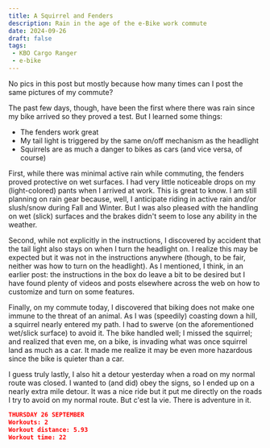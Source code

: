 ```yaml
---
title: A Squirrel and Fenders
description: Rain in the age of the e-Bike work commute
date: 2024-09-26
draft: false
tags:
 - KBO Cargo Ranger
 - e-bike
---
```

No pics in this post but mostly because how many times can I post the same pictures of my commute?

The past few days, though, have been the first where there was rain since my bike arrived so they proved a test. But I learned some things:
- The fenders work great
- My tail light is triggered by the same on/off mechanism as the headlight
- Squirrels are as much a danger to bikes as cars (and vice versa, of course)

First, while there was minimal active rain while commuting, the fenders proved protective on wet surfaces. I had very little noticeable drops on my (light-colored) pants when I arrived at work. This is great to know. I am still planning on rain gear because, well, I anticipate riding in active rain and/or slush/snow during Fall and Winter. But I was also pleased with the handling on wet (slick) surfaces and the brakes didn't seem to lose any ability in the weather.

Second, while not explicitly in the instructions, I discovered by accident that the tail light also stays on when I turn the headlight on. I realize this may be expected but it was not in the instructions anywhere (though, to be fair, neither was how to turn on the headlight). As I mentioned, I think, in an earlier post: the instructions in the box do leave a bit to be desired but I have found plenty of videos and posts elsewhere across the web on how to customize and turn on some features.

Finally, on my commute today, I discovered that biking does not make one immune to the threat of an animal. As I was (speedily) coasting down a hill, a squirrel nearly entered my path. I had to swerve (on the aforementioned wet/slick surface) to avoid it. The bike handled well; I missed the squirrel; and realized that even me, on a bike, is invading what was once squirrel land as much as a car. It made me realize it may be even more hazardous since the bike is quieter than a car.

I guess truly lastly, I also hit a detour yesterday when a road on my normal route was closed. I wanted to (and did) obey the signs, so I ended up on a nearly extra mile detour. It was a nice ride but it put me directly on the roads I try to avoid on my normal route. But c'est la vie. There is adventure in it.

```json
THURSDAY 26 SEPTEMBER
Workouts: 2
Workout distance: 5.93
Workout time: 22
```
